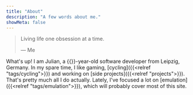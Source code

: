 ```yaml
---
title: "About"
description: "A few words about me."
showMeta: false
---
```

> Living life one obsession at a time.
>
> &mdash; Me

What's up! I am Julian, a {{<age>}}-year-old software developer from Leipzig, Germany. In my spare time, I like gaming, [cycling]({{<relref "tags/cycling">}}) and working on [side projects]({{<relref "projects">}}). That's pretty much all I do actually. Lately, I've focused a lot on [emulation]({{<relref "tags/emulation">}}), which will probably cover most of this site.
